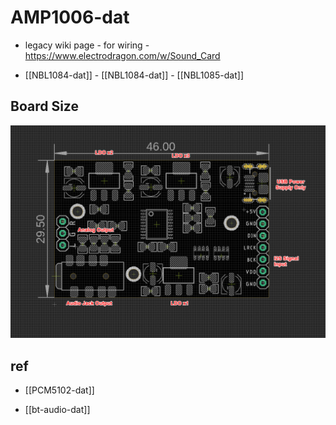 
# AMP1006-dat

- legacy wiki page - for wiring - https://www.electrodragon.com/w/Sound_Card

- [[NBL1084-dat]] - [[NBL1084-dat]] - [[NBL1085-dat]]


## Board Size 

![](2024-09-05-17-05-06.png)

## ref 

- [[PCM5102-dat]]


- [[bt-audio-dat]]

